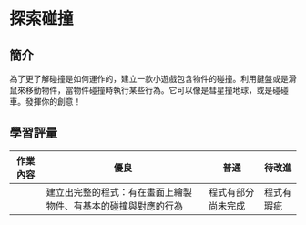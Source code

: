 # 探索碰撞

## 簡介

為了更了解碰撞是如何運作的，建立一款小遊戲包含物件的碰撞。利用鍵盤或是滑鼠來移動物件，當物件碰撞時執行某些行為。它可以像是彗星撞地球，或是碰碰車。發揮你的創意！

## 學習評量

| 作業內容 | 優良                                                           | 普通               | 待改進     |
| -------- | -------------------------------------------------------------- | ------------------ | ---------- |
|          | 建立出完整的程式：有在畫面上繪製物件、有基本的碰撞與對應的行為 | 程式有部分尚未完成 | 程式有瑕疵 |
